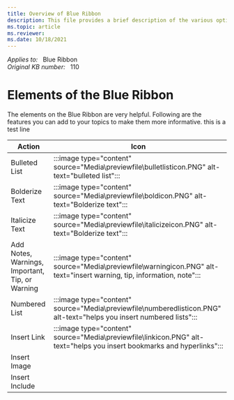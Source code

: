 ```yaml
---
title: Overview of Blue Ribbon
description: This file provides a brief description of the various options on the Blue Ribbon.
ms.topic: article
ms.reviewer: 
ms.date: 10/18/2021
---
```


_Applies to:_ &nbsp; Blue Ribbon  
_Original KB number:_ &nbsp; 110

# Elements of the Blue Ribbon

The elements on the Blue Ribbon are very helpful. Following are the features you can add to your topics to make them more informative.
this is a test line

|Action  |Icon  |
|---------|---------|
|Bulleted List  |:::image type="content" source="Media\previewfile\bulletlisticon.PNG" alt-text="bulleted list":::|
|Bolderize Text |:::image type="content" source="Media\previewfile\boldicon.PNG" alt-text="Bolderize text":::|
|Italicize Text |:::image type="content" source="Media\previewfile\italicizeicon.PNG" alt-text="Bolderize text":::|
|Add Notes, Warnings, Important, Tip, or Warning |:::image type="content" source="Media\previewfile\warningicon.PNG" alt-text="insert warning, tip, information, note":::|
|Numbered List |:::image type="content" source="Media\previewfile\numberedlisticon.PNG" alt-text="helps you insert numbered lists":::|
|Insert Link|:::image type="content" source="Media\previewfile\linkicon.PNG" alt-text="helps you insert bookmarks and hyperlinks":::|
Insert Image     |         |
Insert Include     |         |